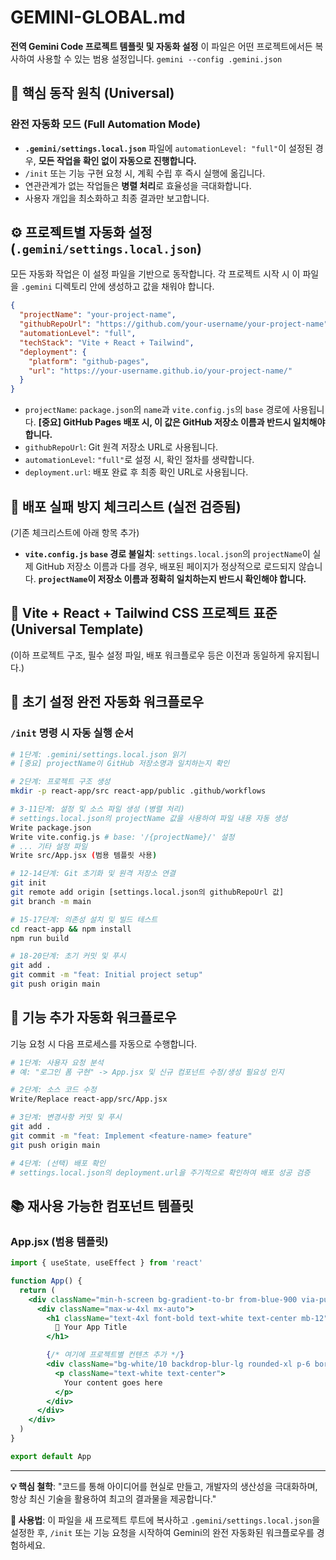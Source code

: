 # GEMINI-GLOBAL.md

**전역 Gemini Code 프로젝트 템플릿 및 자동화 설정**
이 파일은 어떤 프로젝트에서든 복사하여 사용할 수 있는 범용 설정입니다.
`gemini --config .gemini.json`

## 🎯 핵심 동작 원칙 (Universal)

### 완전 자동화 모드 (Full Automation Mode)
- **`.gemini/settings.local.json`** 파일에 `automationLevel: "full"`이 설정된 경우, **모든 작업을 확인 없이 자동으로 진행합니다.**
- `/init` 또는 기능 구현 요청 시, 계획 수립 후 즉시 실행에 옮깁니다.
- 연관관계가 없는 작업들은 **병렬 처리**로 효율성을 극대화합니다.
- 사용자 개입을 최소화하고 최종 결과만 보고합니다.

## ⚙️ 프로젝트별 자동화 설정 (`.gemini/settings.local.json`)
모든 자동화 작업은 이 설정 파일을 기반으로 동작합니다. 각 프로젝트 시작 시 이 파일을 `.gemini` 디렉토리 안에 생성하고 값을 채워야 합니다.

```json
{
  "projectName": "your-project-name",
  "githubRepoUrl": "https://github.com/your-username/your-project-name",
  "automationLevel": "full",
  "techStack": "Vite + React + Tailwind",
  "deployment": {
    "platform": "github-pages",
    "url": "https://your-username.github.io/your-project-name/"
  }
}
```
- `projectName`: `package.json`의 `name`과 `vite.config.js`의 `base` 경로에 사용됩니다. **[중요] GitHub Pages 배포 시, 이 값은 GitHub 저장소 이름과 반드시 일치해야 합니다.**
- `githubRepoUrl`: Git 원격 저장소 URL로 사용됩니다.
- `automationLevel`: `"full"`로 설정 시, 확인 절차를 생략합니다.
- `deployment.url`: 배포 완료 후 최종 확인 URL로 사용됩니다.

## 🚨 배포 실패 방지 체크리스트 (실전 검증됨)

(기존 체크리스트에 아래 항목 추가)

- **`vite.config.js` `base` 경로 불일치**: `settings.local.json`의 `projectName`이 실제 GitHub 저장소 이름과 다를 경우, 배포된 페이지가 정상적으로 로드되지 않습니다. **`projectName`이 저장소 이름과 정확히 일치하는지 반드시 확인해야 합니다.**

## 🚀 Vite + React + Tailwind CSS 프로젝트 표준 (Universal Template)

(이하 프로젝트 구조, 필수 설정 파일, 배포 워크플로우 등은 이전과 동일하게 유지됩니다.)

## 🔄 초기 설정 완전 자동화 워크플로우

### `/init` 명령 시 자동 실행 순서
```bash
# 1단계: .gemini/settings.local.json 읽기
# [중요] projectName이 GitHub 저장소명과 일치하는지 확인

# 2단계: 프로젝트 구조 생성
mkdir -p react-app/src react-app/public .github/workflows

# 3-11단계: 설정 및 소스 파일 생성 (병렬 처리)
# settings.local.json의 projectName 값을 사용하여 파일 내용 자동 생성
Write package.json
Write vite.config.js # base: '/{projectName}/' 설정
# ... 기타 설정 파일
Write src/App.jsx (범용 템플릿 사용)

# 12-14단계: Git 초기화 및 원격 저장소 연결
git init
git remote add origin [settings.local.json의 githubRepoUrl 값]
git branch -m main

# 15-17단계: 의존성 설치 및 빌드 테스트
cd react-app && npm install
npm run build

# 18-20단계: 초기 커밋 및 푸시
git add .
git commit -m "feat: Initial project setup"
git push origin main
```

## 🤖 기능 추가 자동화 워크플로우
기능 요청 시 다음 프로세스를 자동으로 수행합니다.

```bash
# 1단계: 사용자 요청 분석
# 예: "로그인 폼 구현" -> App.jsx 및 신규 컴포넌트 수정/생성 필요성 인지

# 2단계: 소스 코드 수정
Write/Replace react-app/src/App.jsx

# 3단계: 변경사항 커밋 및 푸시
git add .
git commit -m "feat: Implement <feature-name> feature"
git push origin main

# 4단계: (선택) 배포 확인
# settings.local.json의 deployment.url을 주기적으로 확인하여 배포 성공 검증
```

## 📚 재사용 가능한 컴포넌트 템플릿

### App.jsx (범용 템플릿)
```jsx
import { useState, useEffect } from 'react'

function App() {
  return (
    <div className="min-h-screen bg-gradient-to-br from-blue-900 via-purple-900 to-indigo-900 p-8">
      <div className="max-w-4xl mx-auto">
        <h1 className="text-4xl font-bold text-white text-center mb-12">
          🚀 Your App Title
        </h1>

        {/* 여기에 프로젝트별 컨텐츠 추가 */}
        <div className="bg-white/10 backdrop-blur-lg rounded-xl p-6 border border-white/20 shadow-xl">
          <p className="text-white text-center">
            Your content goes here
          </p>
        </div>
      </div>
    </div>
  )
}

export default App
```

---

**💡 핵심 철학**: "코드를 통해 아이디어를 현실로 만들고, 개발자의 생산성을 극대화하며, 항상 최신 기술을 활용하여 최고의 결과물을 제공합니다."

**🎯 사용법**: 이 파일을 새 프로젝트 루트에 복사하고 `.gemini/settings.local.json`을 설정한 후, `/init` 또는 기능 요청을 시작하여 Gemini의 완전 자동화된 워크플로우를 경험하세요.